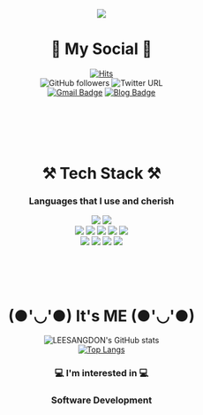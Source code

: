 <div align = "center">

<img src="https://capsule-render.vercel.app/api?type=waving&color=gradient&height=400&section=header&text=SANGDONLEE&fontSize=90" />

   # 📱 My Social 📱
[![Hits](https://hits.seeyoufarm.com/api/count/incr/badge.svg?url=https%3A%2F%2Fgithub.com%2FSangdonLee972&count_bg=%2379C83D&title_bg=%23555555&icon=&icon_color=%23E7E7E7&title=hits&edge_flat=false)](https://hits.seeyoufarm.com)
<br>
![GitHub followers](https://img.shields.io/github/followers/lourc0d3?label=LEESANGDON&logoColor=blue&style=social)
![Twitter URL](https://img.shields.io/twitter/url?label=LEESANGDON&style=social&url=https%3A%2F%2Ftwitter.com%2Flourcode)
<br>
[![Gmail Badge](https://img.shields.io/badge/Gmail-d14836?style=plastic-square&logo=Gmail&logoColor=white&link=mailto:dltkdehstm12@naver.com)](mailto:dltkdehstm12@naver.com)
[![Blog Badge](http://img.shields.io/badge/-gitBlog-blue?style=plastic-square&logo=222222&link=https://blog.naver.com/dltkdehstm12)](https://blog.naver.com/dltkdehstm12)
<br>
<br>
<br>
   <br>
   
   <br>

   
 # ⚒ Tech Stack ⚒
 ### Languages that I use and cherish
  <img src="https://img.shields.io/badge/Python-3766AB?style=flat-square&logo=Python&logoColor=white"/>
  <img src="https://img.shields.io/badge/C++-00599C?style=flat-square&logo=C++&logoColor=auto"/>
   <br>
  <img src="https://img.shields.io/badge/Java-007396?style=flat-square&logo=Java&logoColor=white"/>
  <img src="https://img.shields.io/badge/JavaScript-F7DF1E?style=flat-square&logo=JavaScript&logoColor=white"/>
  <img src="https://img.shields.io/badge/Android Studio-3DDC84?style=flat-square&logo=Android Studio&logoColor=white"/>
     <img src="https://img.shields.io/badge/Flutter-02569B?style=flat-square&logo=Flutter&logoColor=white"/>
     <img src="https://img.shields.io/badge/React-61DAFB?style=flat-square&logo=React&logoColor=white"/>
   <br>
    <img src="https://img.shields.io/badge/Unity-000000?style=flat-square&logo=Unity&logoColor=white"/>
    <img src="https://img.shields.io/badge/C-A8B9CC?style=flat-square&logo=C&logoColor=white"/>
    <img src="https://img.shields.io/badge/Linux-FCC624?style=flat-square&logo=Linux&logoColor=white"/>
    <img src="https://img.shields.io/badge/Android-3DDC84?style=flat-square&logo=Android&logoColor=white"/>

  <br>
   <br>
   <br>
   <br>
   <br>
   
   
  # (●'◡'●) It's ME (●'◡'●)
![LEESANGDON's GitHub stats](https://github-readme-stats.vercel.app/api?username=SangdonLee972&show_icons=true&theme=tokyonight) <br>
[![Top Langs](https://github-readme-stats.vercel.app/api/top-langs/?username=lourc0d3&layout=compact)](https://github.com/anuraghazra/github-readme-stats)
<br>  
### 💻 I'm interested in 💻
  ### Software Development

  
